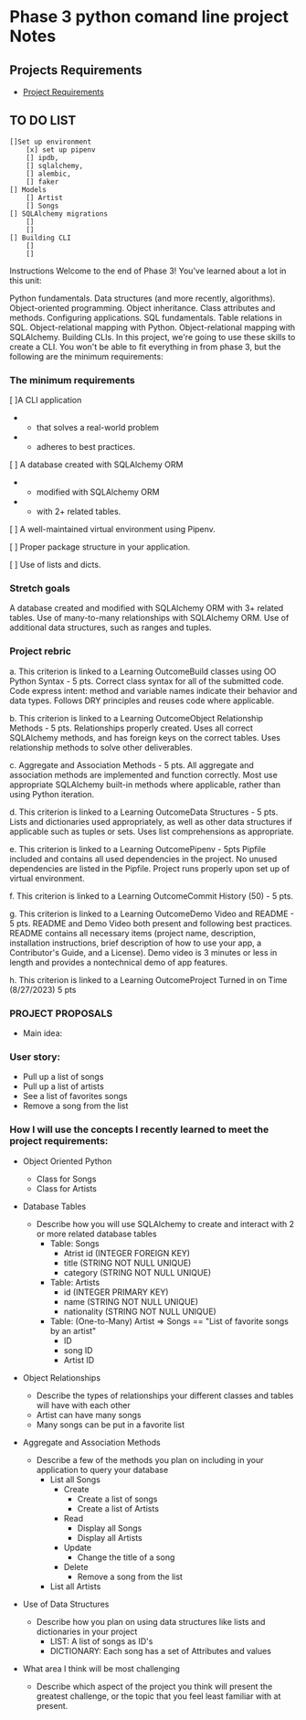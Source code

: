 # Phase 3 python comand line project Notes

## Projects Requirements
- [Project Requirements](https://my.learn.co/courses/653/pages/phase-3-project-cli?module_item_id=95439)

## TO DO LIST
    []Set up environment
        [x] set up pipenv
        [] ipdb, 
        [] sqlalchemy, 
        [] alembic, 
        [] faker
    [] Models
        [] Artist
        [] Songs
    [] SQLAlchemy migrations
        []
        []
    [] Building CLI
        []
        []
Instructions
Welcome to the end of Phase 3! You've learned about a lot in this unit:

Python fundamentals.
Data structures (and more recently, algorithms).
Object-oriented programming.
Object inheritance.
Class attributes and methods.
Configuring applications.
SQL fundamentals.
Table relations in SQL.
Object-relational mapping with Python.
Object-relational mapping with SQLAlchemy.
Building CLIs.
In this project, we're going to use these skills to create a CLI. You won't be able to fit everything in from phase 3, but the following are the minimum requirements:

### The minimum requirements

[ ]A CLI application 
- - that solves a real-world problem
- - adheres to best practices.

[ ] A database created with SQLAlchemy ORM
- - modified with SQLAlchemy ORM 
- - with 2+ related tables.

[ ] A well-maintained virtual environment using Pipenv.

[ ] Proper package structure in your application.

[ ] Use of lists and dicts.


### Stretch goals
A database created and modified with SQLAlchemy ORM with 3+ related tables.
Use of many-to-many relationships with SQLAlchemy ORM.
Use of additional data structures, such as ranges and tuples.

### Project rebric 
a. This criterion is linked to a Learning OutcomeBuild classes using OO Python Syntax - 5 pts.
Correct class syntax for all of the submitted code. Code express intent: method and variable names indicate their behavior and data types. Follows DRY principles and reuses code where applicable.

b. This criterion is linked to a Learning OutcomeObject Relationship Methods - 5 pts.
Relationships properly created. Uses all correct SQLAlchemy methods, and has foreign keys on the correct tables. Uses relationship methods to solve other deliverables.

c. Aggregate and Association Methods - 5 pts.
All aggregate and association methods are implemented and function correctly. Most use appropriate SQLAlchemy built-in methods where applicable, rather than using Python iteration.

d. This criterion is linked to a Learning OutcomeData Structures - 5 pts. 
Lists and dictionaries used appropriately, as well as other data structures if applicable such as tuples or sets. Uses list comprehensions as appropriate.

e. This criterion is linked to a Learning OutcomePipenv - 5pts
Pipfile included and contains all used dependencies in the project. No unused dependencies are listed in the Pipfile. Project runs properly upon set up of virtual environment.

f. This criterion is linked to a Learning OutcomeCommit History (50) - 5 pts.

g. This criterion is linked to a Learning OutcomeDemo Video and README - 5 pts. 
README and Demo Video both present and following best practices. README contains all necessary items (project name, description, installation instructions, brief description of how to use your app, a Contributor's Guide, and a License). Demo video is 3 minutes or less in length and provides a nontechnical demo of app features.

h. This criterion is linked to a Learning OutcomeProject Turned in on Time (8/27/2023) 5 pts 


### PROJECT PROPOSALS
- Main idea: <Enter the title and main idea of your app>

### User story: 
-   Pull up a list of songs 
-   Pull up a list of artists
-   See a list of favorites songs
-   Remove a song from the list

### How I will use the concepts I recently learned to meet the project requirements: 
- Object Oriented Python 
    - Class for Songs
    - Class for Artists

- Database Tables 
    - Describe how you will use SQLAlchemy to create and interact with 2 or more related database tables
        - Table: Songs
            - Atrist id (INTEGER FOREIGN KEY) 
            - title (STRING NOT NULL UNIQUE)
            - category (STRING NOT NULL UNIQUE)
        - Table: Artists
            - id (INTEGER PRIMARY KEY)
            - name (STRING NOT NULL UNIQUE)
            - nationality (STRING NOT NULL UNIQUE)
        - Table: (One-to-Many) Artist => Songs == "List of favorite songs by an artist"
            - ID
            - song ID
            - Artist ID

- Object Relationships 
     - Describe the types of relationships your different classes and tables will have with each other
     - Artist can have many songs
     - Many songs can be put in a favorite list
- Aggregate and Association Methods 
    - Describe a few of the methods you plan on including in your application to query your database
        -   List all Songs
            - Create
                - Create a list of songs
                - Create a list of Artists
            - Read
                - Display all Songs
                - Display all Artists
            - Update
                - Change the title of a song
            - Delete
                - Remove a song from the list
        -   List all Artists
- Use of Data Structures 
    - Describe how you plan on using data structures like lists and dictionaries in your project
        - LIST: A list of songs as ID's
        - DICTIONARY: Each song has a set of Attributes and values
- What area I think will be most challenging
    - Describe which aspect of the project you think will present the greatest challenge, or the topic that you feel least familiar with at present.